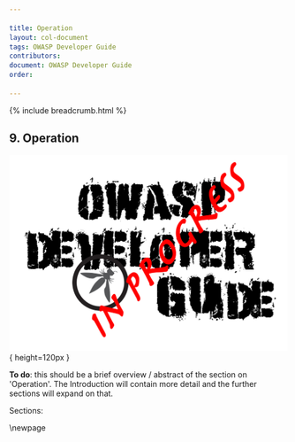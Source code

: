 ```yaml
---

title: Operation
layout: col-document
tags: OWASP Developer Guide
contributors:
document: OWASP Developer Guide
order:

---
```


{% include breadcrumb.html %}

## 9. Operation

![Developer Guide](../assets/images/dg_wip.png){ height=120px }

**To do**: this should be a brief overview / abstract of the section on 'Operation'.
The Introduction will contain more detail and the further sections will expand on that.

Sections:

\newpage

